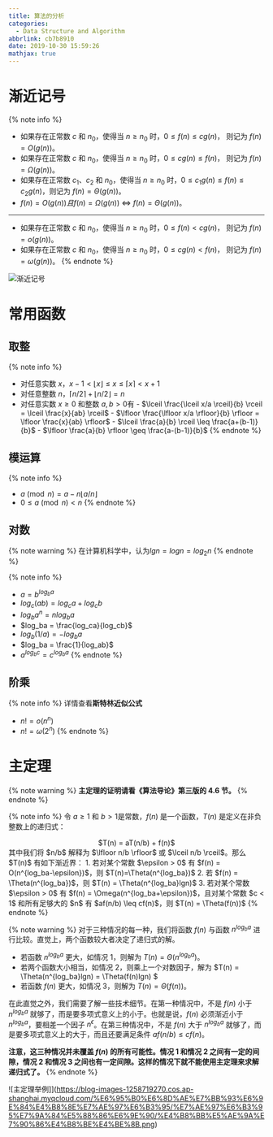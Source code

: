 ```yaml
---
title: 算法的分析
categories:
  - Data Structure and Algorithm
abbrlink: cb7b8910
date: 2019-10-30 15:59:26
mathjax: true
---
```


# 渐近记号

{% note info %}

- 如果存在正常数 $c$ 和 $n_0$，使得当 $n \geq n_0$ 时，$0 \leq f(n) \leq cg(n)$， 则记为 $f(n) = O(g(n))$。
- 如果存在正常数 $c$ 和 $n_0$，使得当 $n \geq n_0$ 时，$0 \leq cg(n) \leq f(n)$， 则记为 $f(n) = \Omega(g(n))$。
- 如果存在正常数 $c_1$、$c_2$ 和 $n_0$，使得当 $n \geq n_0$ 时，$0 \leq c_1g(n) \leq f(n) \leq c_2g(n)$，则记为 $f(n) = \Theta(g(n))$。
- $f(n) = O(g(n)) 且 f(n) = \Omega(g(n))$ $\iff$ $f(n) = \Theta(g(n))$。

---

- 如果存在正常数 $c$ 和 $n_0$，使得当 $n \geq n_0$ 时，$0 \leq f(n) < cg(n)$， 则记为 $f(n) = o(g(n))$。
- 如果存在正常数 $c$ 和 $n_0$，使得当 $n \geq n_0$ 时，$0 \leq cg(n) < f(n)$， 则记为 $f(n) = \omega(g(n))$。
  {% endnote %}

![渐近记号](https://blog-images-1258719270.cos.ap-shanghai.myqcloud.com/%E6%95%B0%E6%8D%AE%E7%BB%93%E6%9E%84%E4%B8%8E%E7%AE%97%E6%B3%95/%E7%AE%97%E6%B3%95%E7%9A%84%E5%88%86%E6%9E%90/%E6%B8%90%E8%BF%91%E8%AE%B0%E5%8F%B7.png)

# 常用函数

## 取整

{% note info %}

- 对任意实数 $x$，$x-1 < \lfloor x \rfloor \leq x \leq \lceil x \rceil < x+1$
- 对任意整数 $n$，$\lceil n/2 \rceil + \lfloor n/2 \rfloor = n$
- 对任意实数 $x \geq 0$ 和整数 $a,b > 0$有 - $\lceil \frac{\lceil x/a \rceil}{b} \rceil = \lceil \frac{x}{ab} \rceil$ - $\lfloor \frac{\lfloor x/a \rfloor}{b} \rfloor = \lfloor \frac{x}{ab} \rfloor$ - $\lceil \frac{a}{b} \rceil \leq \frac{a+(b-1)}{b}$ - $\lfloor \frac{a}{b} \rfloor \geq \frac{a-(b-1)}{b}$
  {% endnote %}

## 模运算

{% note info %}

- $a \pmod n = a - n\lfloor a/n \rfloor$
- $0 \leq a \pmod n < n$
  {% endnote %}

## 对数

{% note warning %}
在计算机科学中，认为$lgn = logn = log_2n$
{% endnote %}

{% note info %}

- $a = b^{log_ba}$
- $log_c(ab) = log_ca + log_cb$
- $log_ba^n = n log_ba$
- $log_ba = \frac{log_ca}{log_cb}$
- $log_b(1/a) = -log_ba$
- $log_ba = \frac{1}{log_ab}$
- $a^{log_bc} = c^{log_ba}$
  {% endnote %}

## 阶乘

{% note info %}
详情查看**斯特林近似公式**

- $n! = o(n^n)$
- $n! = \omega(2^n)$
  {% endnote %}

# 主定理

{% note warning %}
**主定理的证明请看《算法导论》第三版的 4.6 节。**
{% endnote %}

{% note info %}
令 $a \geq 1$ 和 $b > 1$是常数，$f(n)$ 是一个函数，$T(n)$ 是定义在非负整数上的递归式：

<center>$T(n) = aT(n/b) + f(n)$</center>
其中我们将 $n/b$ 解释为 $\lfloor n/b \rfloor$ 或 $\lceil n/b \rceil$。那么 $T(n)$ 有如下渐近界：
1. 若对某个常数 $\epsilon > 0$ 有 $f(n) = O(n^{log_ba-\epsilon})$，则 $T(n)=\Theta(n^{log_ba})$
2. 若 $f(n) = \Theta(n^{log_ba})$，则 $T(n) = \Theta(n^{log_ba}lgn)$
3. 若对某个常数 $\epsilon > 0$ 有 $f(n) = \Omega(n^{log_ba+\epsilon})$，且对某个常数 $c < 1$ 和所有足够大的 $n$ 有 $af(n/b) \leq cf(n)$，则 $T(n) = \Theta(f(n))$
{% endnote %}

{% note warning %}
对于三种情况的每一种，我们将函数 $f(n)$ 与函数 $n^{log_ba}$ 进行比较。直觉上，两个函数较大者决定了递归式的解。

- 若函数 $n^{log_ba}$ 更大，如情况 1，则解为 $T(n)=\Theta(n^{log_ba})$。
- 若两个函数大小相当，如情况 2，则乘上一个对数因子，解为 $T(n) = \Theta(n^{log_ba}lgn) = \Theta(f(n)lgn) $
- 若函数 $f(n)$ 更大，如情况 3，则解为 $T(n) = \Theta(f(n))$。

在此直觉之外，我们需要了解一些技术细节。在第一种情况中，不是 $f(n)$ 小于 $n^{log_ba}$ 就够了，而是要多项式意义上的小于。也就是说，$f(n)$ 必须渐近小于 $n^{log_ba}$，要相差一个因子 $n^{\epsilon}$。在第三种情况中，不是 $f(n)$ 大于 $n^{log_ba}$ 就够了，而是要多项式意义上的大于，而且还要满足条件 $af(n/b) \leq cf(n)$。

**注意，这三种情况并未覆盖 $f(n)$ 的所有可能性。情况 1 和情况 2 之间有一定的间隙，情况 2 和情况 3 之间也有一定间隙。这样的情况下就不能使用主定理来求解递归式了。**
{% endnote %}

![主定理举例]](https://blog-images-1258719270.cos.ap-shanghai.myqcloud.com/%E6%95%B0%E6%8D%AE%E7%BB%93%E6%9E%84%E4%B8%8E%E7%AE%97%E6%B3%95/%E7%AE%97%E6%B3%95%E7%9A%84%E5%88%86%E6%9E%90/%E4%B8%BB%E5%AE%9A%E7%90%86%E4%B8%BE%E4%BE%8B.png)
